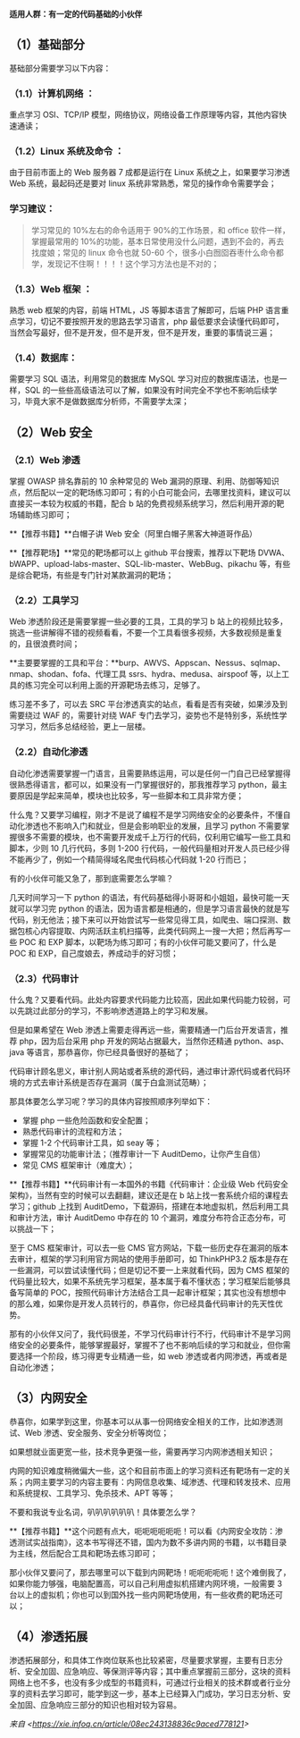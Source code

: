 **适用人群：有一定的代码基础的小伙伴**

## **（1）基础部分**

基础部分需要学习以下内容：

### （1.1）计算机网络 ：

重点学习 OSI、TCP/IP 模型，网络协议，网络设备工作原理等内容，其他内容快速通读；

### （1.2）Linux 系统及命令 ：

由于目前市面上的 Web 服务器 7 成都是运行在 Linux 系统之上，如果要学习渗透 Web 系统，最起码还是要对 linux 系统非常熟悉，常见的操作命令需要学会；

### 学习建议：

> 学习常见的 10%左右的命令适用于 90%的工作场景，和 office 软件一样，掌握最常用的 10%的功能，基本日常使用没什么问题，遇到不会的，再去找度娘；常见的 linux 命令也就 50-60 个，很多小白囫囵吞枣什么命令都学，发现记不住啊！！！！这个学习方法也是不对的；

### （1.3）Web 框架 ：

熟悉 web 框架的内容，前端 HTML，JS 等脚本语言了解即可，后端 PHP 语言重点学习，切记不要按照开发的思路去学习语言，php 最低要求会读懂代码即可，当然会写最好，但不是开发，但不是开发，但不是开发，重要的事情说三遍；

### （1.4）数据库：

需要学习 SQL 语法，利用常见的数据库 MySQL 学习对应的数据库语法，也是一样，SQL 的一些些高级语法可以了解，如果没有时间完全不学也不影响后续学习，毕竟大家不是做数据库分析师，不需要学太深；

## **（2）Web 安全**

### （2.1）Web 渗透

掌握 OWASP 排名靠前的 10 余种常见的 Web 漏洞的原理、利用、防御等知识点，然后配以一定的靶场练习即可；有的小白可能会问，去哪里找资料，建议可以直接买一本较为权威的书籍，配合 b 站的免费视频系统学习，然后利用开源的靶场辅助练习即可；

\*\*【推荐书籍】\*\*白帽子讲 Web 安全（阿里白帽子黑客大神道哥作品）

\*\*【推荐靶场】\*\*常见的靶场都可以上 github 平台搜索，推荐以下靶场 DVWA、bWAPP、upload-labs-master、SQL-lib-master、WebBug、pikachu 等，有些是综合靶场，有些是专门针对某款漏洞的靶场；

### （2.2）工具学习

Web 渗透阶段还是需要掌握一些必要的工具，工具的学习 b 站上的视频比较多，挑选一些讲解得不错的视频看看，不要一个工具看很多视频，大多数视频是重复的，且很浪费时间；

\*\*主要要掌握的工具和平台：\*\*burp、AWVS、Appscan、Nessus、sqlmap、nmap、shodan、fofa、代理工具 ssrs、hydra、medusa、airspoof 等，以上工具的练习完全可以利用上面的开源靶场去练习，足够了。

练习差不多了，可以去 SRC 平台渗透真实的站点，看看是否有突破，如果涉及到需要绕过 WAF 的，需要针对绕 WAF 专门去学习，姿势也不是特别多，系统性学习学习，然后多总结经验，更上一层楼。

### （2.2）自动化渗透

自动化渗透需要掌握一门语言，且需要熟练运用，可以是任何一门自己已经掌握得很熟悉得语言，都可以，如果没有一门掌握很好的，那我推荐学习 python，最主要原因是学起来简单，模块也比较多，写一些脚本和工具非常方便；

什么鬼？又要学习编程，刚才不是说了编程不是学习网络安全的必要条件，不懂自动化渗透也不影响入门和就业，但是会影响职业的发展，且学习 python 不需要掌握很多不需要的模块，也不需要开发成千上万行的代码，仅利用它编写一些工具和脚本，少则 10 几行代码，多则 1-200 行代码，一般代码量相对开发人员已经少得不能再少了，例如一个精简得域名爬虫代码核心代码就 1-20 行而已；

有的小伙伴可能又急了，那到底需要怎么学嘛？

几天时间学习一下 python 的语法，有代码基础得小哥哥和小姐姐，最快可能一天就可以学习完 python 的语法，因为语言都是相通的，但是学习语言最快的就是写代码，别无他法；接下来可以开始尝试写一些常见得工具，如爬虫、端口探测、数据包核心内容提取、内网活跃主机扫描等，此类代码网上一搜一大把；然后再写一些 POC 和 EXP 脚本，以靶场为练习即可；有的小伙伴可能又要问了，什么是 POC 和 EXP，自己度娘去，养成动手的好习惯；

### （2.3）代码审计

什么鬼？又要看代码。此处内容要求代码能力比较高，因此如果代码能力较弱，可以先跳过此部分的学习，不影响渗透道路上的学习和发展。

但是如果希望在 Web 渗透上需要走得再远一些，需要精通一门后台开发语言，推荐 php，因为后台采用 php 开发的网站占据最大，当然你还精通 python、asp、java 等语言，那恭喜你，你已经具备很好的基础了；

代码审计顾名思义，审计别人网站或者系统的源代码，通过审计源代码或者代码环境的方式去审计系统是否存在漏洞（属于白盒测试范畴）；

那具体要怎么学习呢？学习的具体内容按照顺序列举如下：
- 掌握 php 一些危险函数和安全配置；
- 熟悉代码审计的流程和方法；
- 掌握 1-2 个代码审计工具，如 seay 等；
- 掌握常见的功能审计法；（推荐审计一下 AuditDemo，让你产生自信）
- 常见 CMS 框架审计（难度大）；

\*\*【推荐书籍】\*\*代码审计有一本国外的书籍《代码审计：企业级 Web 代码安全架构》，当然有空的时候可以去翻翻，建议还是在 b 站上找一套系统介绍的课程去学习；github 上找到 AuditDemo，下载源码，搭建在本地虚拟机，然后利用工具和审计方法，审计 AuditDemo 中存在的 10 个漏洞，难度分布符合正态分布，可以挑战一下；

至于 CMS 框架审计，可以去一些 CMS 官方网站，下载一些历史存在漏洞的版本去审计，框架的学习利用官方网站的使用手册即可，如 ThinkPHP3.2 版本是存在一些漏洞，可以尝试读懂代码；但是切记不要一上来就看代码，因为 CMS 框架的代码量比较大，如果不系统先学习框架，基本属于看不懂状态；学习框架后能够具备写简单的 POC，按照代码审计方法结合工具一起审计框架；其实也没有想想中的那么难，如果你是开发人员转行的，恭喜你，你已经具备代码审计的先天性优势。

那有的小伙伴又问了，我代码很差，不学习代码审计行不行，代码审计不是学习网络安全的必要条件，能够掌握最好，掌握不了也不影响后续的学习和就业，但你需要选择一个阶段，练习得更专业精通一些，如 web 渗透或者内网渗透，再或者是自动化渗透；

## **（3）内网安全**

恭喜你，如果学到这里，你基本可以从事一份网络安全相关的工作，比如渗透测试、Web 渗透、安全服务、安全分析等岗位；

如果想就业面更宽一些，技术竞争更强一些，需要再学习内网渗透相关知识；

内网的知识难度稍微偏大一些，这个和目前市面上的学习资料还有靶场有一定的关系；内网主要学习的内容主要有：内网信息收集、域渗透、代理和转发技术、应用和系统提权、工具学习、免杀技术、APT 等等；

不要和我说专业名词，叭叭叭叭叭叭！具体要怎么学？

\*\*【推荐书籍】\*\*这个问题有点大，呃呃呃呃呃呃！可以看《内网安全攻防：渗透测试实战指南》，这本书写得还不错，国内为数不多讲内网的书籍，以书籍目录为主线，然后配合工具和靶场去练习即可；

那小伙伴又要问了，那去哪里可以下载到内网靶场！呃呃呃呃呃！这个难倒我了，如果你能力够强，电脑配置高，可以自己利用虚拟机搭建内网环境，一般需要 3 台以上的虚拟机；你也可以到国外找一些内网靶场使用，有一些收费的靶场还可以；

## **（4）渗透拓展**

渗透拓展部分，和具体工作岗位联系也比较紧密，尽量要求掌握，主要有日志分析、安全加固、应急响应、等保测评等内容；其中重点掌握前三部分，这块的资料网络上也不多，也没有多少成型的书籍资料，可通过行业相关的技术群或者行业分享的资料去学习即可，能学到这一步，基本上已经算入门成功，学习日志分析、安全加固、应急响应三部分的知识也相对较为容易。

*来自 \<<https://xie.infoq.cn/article/08ec243138836c9aced778121>\>*

